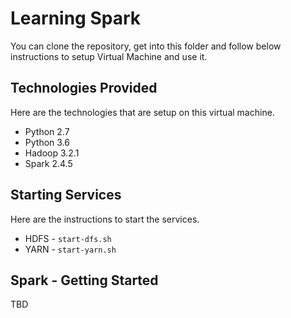 # Learning Spark

You can clone the repository, get into this folder and follow below instructions to setup Virtual Machine and use it.

## Technologies Provided

Here are the technologies that are setup on this virtual machine.

* Python 2.7
* Python 3.6
* Hadoop 3.2.1
* Spark 2.4.5

## Starting Services

Here are the instructions to start the services.

* HDFS - `start-dfs.sh`
* YARN - `start-yarn.sh`

## Spark - Getting Started

TBD
